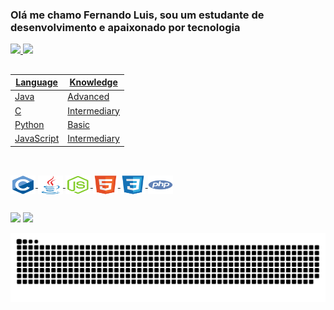 ### Olá me chamo Fernando Luis, sou um estudante de desenvolvimento e apaixonado por tecnologia

 <div>
  <a href="https://github.com/ferldb">
  <img height="160em" src="https://github-readme-stats.vercel.app/api?username=ferldb&show_icons=true&theme=vue-dark&include_all_commits=true&count_private=true"/>
  <img height="160em" src="https://github-readme-stats.vercel.app/api/top-langs/?username=ferldb&layout=compact&langs_count=7&theme=vue-dark"/>
</div>
 
 ##
 
 Language | Knowledge
--------- | ------
Java      | Advanced
C         | Intermediary
Python    | Basic
JavaScript| Intermediary
 
 ##
 
<div style="display: inline_block"><br>
  <img align="center" alt="Fer-C" height="30" width="40" src="https://github.com/devicons/devicon/blob/master/icons/c/c-original.svg">
  <img align="center" alt="Fer-Java" height="30" width="40" src="https://github.com/devicons/devicon/blob/master/icons/java/java-original.svg">
  <img align="center" alt="Fer-Node" height="30" width="40" src="https://github.com/devicons/devicon/blob/master/icons/nodejs/nodejs-plain.svg">
  <img align="center" alt="Fer-" height="30" width="40" src="https://raw.githubusercontent.com/devicons/devicon/master/icons/html5/html5-original.svg">
  <img align="center" alt="Fer-" height="30" width="40" src="https://raw.githubusercontent.com/devicons/devicon/master/icons/css3/css3-original.svg">
  <img align="center" alt="Fer-" height="30" width="40" src="https://github.com/devicons/devicon/blob/master/icons/php/php-plain.svg">
</div>
 
 ##
 <div>
   <a href = "mailto:fernandodunaiski@gmail.com"><img src="https://img.shields.io/badge/-Gmail-%23333?style=for-the-badge&logo=gmail&logoColor=white" target="_blank"></a>
  <a href="https://www.linkedin.com/in/fernando-luis-dunaiski-brugisnki-31646917a/" target="_blank"><img src="https://img.shields.io/badge/-LinkedIn-%230077B5?style=for-the-badge&logo=linkedin&logoColor=white" target="_blank"></a>
  
  ![Snake animation](https://github.com/ferldb/ferldb/blob/output/github-contribution-grid-snake.svg)
</div>
 
